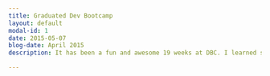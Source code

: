 ```yaml
---
title: Graduated Dev Bootcamp
layout: default
modal-id: 1
date: 2015-05-07
blog-date: April 2015
description: It has been a fun and awesome 19 weeks at DBC. I learned so much and made so many connections. It is ridiculous to think how far I've come. Now, I feel more confident than ever in my ability to move on to the next phase of my web development career.

---
```


